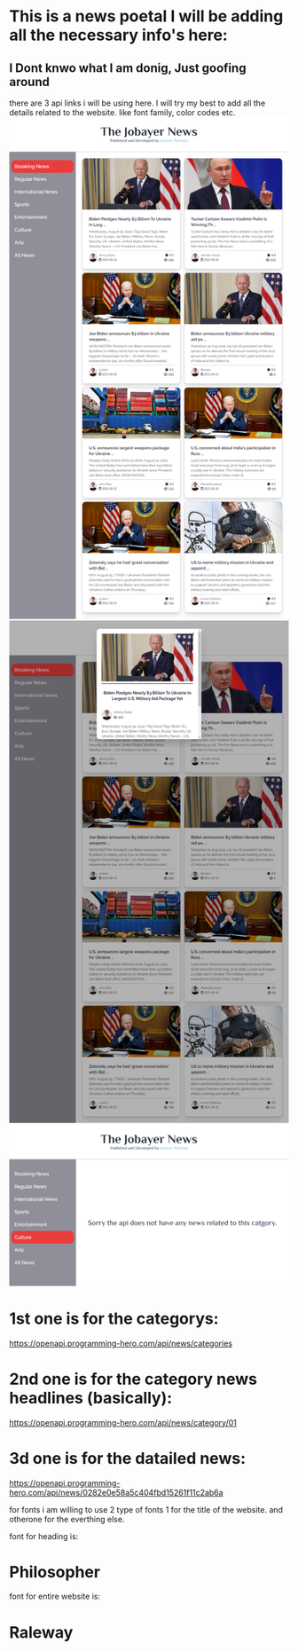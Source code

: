 # This is a news poetal I will be adding all the necessary info's here:
## I Dont knwo what I am donig, Just goofing around

there are 3 api links i will be using here. I will try my best to add all the details related to the website. like font family, color codes etc.
![fulllayout](./Imgs/img2.png)
![model Layout](./Imgs/ModelNews.png)
![error Message Layout](./Imgs/img1.png)

# 1st one is for the categorys:

  https://openapi.programming-hero.com/api/news/categories

# 2nd one is for the category news headlines (basically): 

  https://openapi.programming-hero.com/api/news/category/01

# 3d one is for the datailed news:

  https://openapi.programming-hero.com/api/news/0282e0e58a5c404fbd15261f11c2ab6a


for fonts i am willing to use 2 type of fonts 1 for the title of the website. and otherone for the everthing else.

font for heading is:

# Philosopher

font for entire website is:

# Raleway

